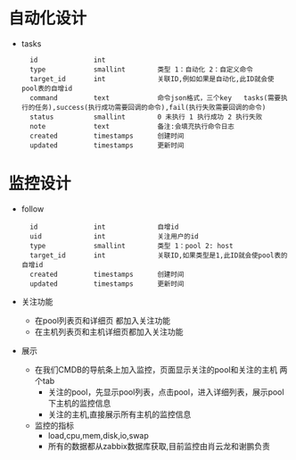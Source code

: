 自动化设计
========================

* tasks

        id              int
        type            smallint        类型 1：自动化 2：自定义命令
        target_id       int             关联ID,例如如果是自动化,此ID就会使pool表的自增id
        command         text            命令json格式，三个key   tasks(需要执行的任务),success(执行成功需要回调的命令),fail(执行失败需要回调的命令)
        status          smallint        0 未执行 1 执行成功 2 执行失败
        note            text            备注:会填充执行命令日志
        created         timestamps      创建时间
        updated         timestamps      更新时间


监控设计
=========================

* follow

        id              int             自增id
        uid             int             关注用户的id
        type            smallint        类型 1：pool 2: host
        target_id       int             关联ID,如果类型是1,此ID就会使pool表的自增id
        created         timestamps      创建时间
        updated         timestamps      更新时间


* 关注功能
  * 在pool列表页和详细页 都加入关注功能
  * 在主机列表页和主机详细页都加入关注功能


* 展示
  * 在我们CMDB的导航条上加入监控，页面显示关注的pool和关注的主机 两个tab
    * 关注的pool，先显示pool列表，点击pool，进入详细列表，展示pool下主机的监控信息
    * 关注的主机,直接展示所有主机的监控信息
  * 监控的指标
    * load,cpu,mem,disk,io,swap
    * 所有的数据都从zabbix数据库获取,目前监控由肖云龙和谢鹏负责


